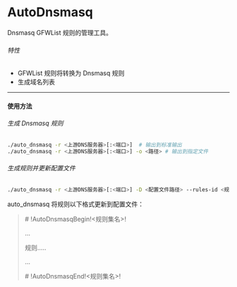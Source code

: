 # AutoDnsmasq
Dnsmasq GFWList 规则的管理工具。



###### 特性

- GFWList 规则将转换为 Dnsmasq 规则
- 生成域名列表

---

#### 使用方法



###### 生成 Dnsmasq 规则

```bash
./auto_dnsmasq -r <上游DNS服务器>[:<端口>]  # 输出到标准输出
./auto_dnsmasq -r <上游DNS服务器>[:<端口>] -o <路径> # 输出到指定文件
```



###### 生成规则并更新配置文件

```bash
./auto_dnsmasq -r <上游DNS服务器>[:<端口>] -D <配置文件路径> --rules-id <规则集名称>
```

auto_dnsmasq 将规则以下格式更新到配置文件：

>\# !AutoDnsmasqBegin!<规则集名>!
>
>...
>
>规则.....
>
>...
>
>\# !AutoDnsmasqEnd!<规则集名>!

